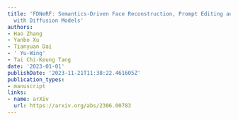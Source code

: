 ```yaml
---
title: 'FDNeRF: Semantics-Driven Face Reconstruction, Prompt Editing and Relighting
  with Diffusion Models'
authors:
- Hao Zhang
- Yanbo Xu
- Tianyuan Dai
- ' Yu-Wing'
- Tai Chi-Keung Tang
date: '2023-01-01'
publishDate: '2023-11-21T11:38:22.461605Z'
publication_types:
- manuscript
links:
- name: arXiv
  url: https://arxiv.org/abs/2306.00783
---
```

